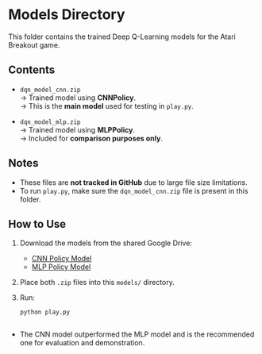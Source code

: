 #  Models Directory

This folder contains the trained Deep Q-Learning models for the Atari Breakout game.

## Contents

- `dqn_model_cnn.zip`  
  → Trained model using **CNNPolicy**.  
  → This is the **main model** used for testing in `play.py`.

- `dqn_model_mlp.zip`  
  → Trained model using **MLPPolicy**.  
  → Included for **comparison purposes only**.

## Notes

- These files are **not tracked in GitHub** due to large file size limitations.
- To run `play.py`, make sure the `dqn_model_cnn.zip` file is present in this folder.

## How to Use

1. Download the models from the shared Google Drive:
   - [ CNN Policy Model](https://drive.google.com/file/d/136qtgyfMiIOv9GIMJEGDNrdh9oM3TYqm/view?usp=drive_link)
   - [ MLP Policy Model](https://drive.google.com/file/d/1jREqaz0vK7EBRpv-faOmCbjdTAszH_nN/view?usp=drive_link)

2. Place both `.zip` files into this `models/` directory.

3. Run:

   ```bash
   python play.py



- The CNN model outperformed the MLP model and is the recommended one for evaluation and demonstration.



